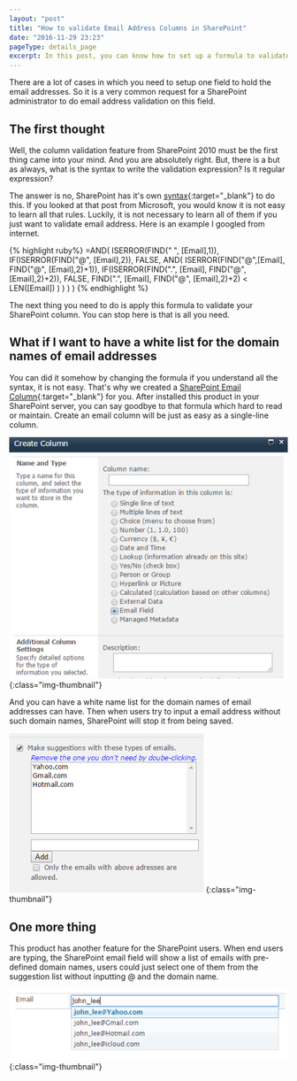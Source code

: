 ```yaml
---
layout: "post"
title: "How to validate Email Address Columns in SharePoint"
date: "2016-11-29 23:23"
pageType: details_page
excerpt: In this post, you can know how to set up a formula to validate the user's input in an email column. And also, you can learn how BluePower's SharePoint Email Column can solve this issue even better.
---
```

There are a lot of cases in which you need to setup one field to hold the email addresses. So it is a very common request for a SharePoint administrator to do email address validation on this field.

## The first thought
Well, the column validation feature from SharePoint 2010 must be the first thing came into your mind. And you are absolutely right. But, there is a but as always, what is the syntax to write the validation expression? Is it regular expression?

The answer is no, SharePoint has it's own [syntax][sharepointcolumnvalidation]{:target="_blank"} to do this. If you looked at that post from Microsoft, you would know it is not easy to learn all that rules. Luckily, it is not necessary to learn all of them if you just want to validate email address. Here is an example I googled from internet.

{% highlight ruby%}
=AND(
    ISERROR(FIND(" ", [Email],1)),
    IF(ISERROR(FIND("@", [Email],2)),
        FALSE,
        AND(
            ISERROR(FIND("@",[Email], FIND("@", [Email],2)+1)),
            IF(ISERROR(FIND(".", [Email], FIND("@", [Email],2)+2)),
                FALSE,
                FIND(".", [Email], FIND("@", [Email],2)+2) < LEN([Email])
            )
        )
    )
)
{% endhighlight %}

The next thing you need to do is apply this formula to validate your SharePoint column. You can stop here is that is all you need.

## What if I want to have a white list for the domain names of email addresses

You can did it somehow by changing the formula if you understand all the syntax, it is not easy. That's why we created a [SharePoint Email Column][emailcolumn]{:target="_blank"} for you. After installed this product in your SharePoint server, you can say goodbye to that formula which hard to read or maintain. Create an email column will be just as easy as a single-line column.

![Email column in your column options](/assets/images/emailcolumn/createfield.png){:class="img-thumbnail"}

And you can have a white name list for the domain names of email addresses can have. Then when users try to input a email address without such domain names, SharePoint will stop it from being saved.

![setup white name list for the domain names](/assets/images/emailcolumn/settings.png){:class="img-thumbnail"}

## One more thing
This product has another feature for the SharePoint users. When end users are typing, the SharePoint email field will show a list of emails with pre-defined domain names, users could just select one of them from the suggestion list without inputting @ and the domain name.

![email input with suggestions](/assets/images/emailcolumn/typing.png){:class="img-thumbnail"}

[sharepointcolumnvalidation]: https://support.office.com/en-us/article/Examples-of-common-formulas-in-SharePoint-Lists-D81F5F21-2B4E-45CE-B170-BF7EBF6988B3
[emailcolumn]:/sharepoint-email-field.html
